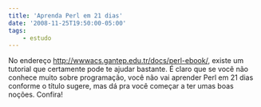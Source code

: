```yaml
---
title: 'Aprenda Perl em 21 dias'
date: '2008-11-25T19:50:00-05:00'
tags:
    - estudo
---
```


No endereço <http://wwwacs.gantep.edu.tr/docs/perl-ebook/>, existe um tutorial que certamente pode te ajudar bastante. É claro que se você não conhece muito sobre programação, você não vai aprender Perl em 21 dias conforme o título sugere, mas dá pra você começar a ter umas boas noções. Confira!
